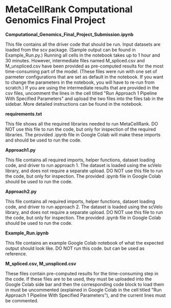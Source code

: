 # MetaCellRank Computational Genomics Final Project

**Computational_Genomics_Final_Project_Submission.ipynb**

This file contains all the driver code that should be run. Input datasets are loaded from the scv package. (Sample output can be found in Example_Run.py.) Running all cells in the notebook takes up to 1 hour and 30 minutes. However, intermediate files named M_spliced.csv and M_unspliced.csv have been provided as pre-computed results for the most time-consuming part of the model. (These files were run with one set of parmeter configurations that are set as default in the notebook. If you want to change the parameters in the notebook, you will have to re-run from scratch.) If you are using the intermediate results that are provided in the csv files, uncomment the lines in the cell titled "Run Approach 1 Pipeline With Specified Parameters" and upload the two files into the files tab in the sidebar. More detailed instructions can be found in the notebook.

**requirements.txt**

This file shows all the required libraries needed to run MetaCellRank. DO NOT use this file to run the code, but only for inspection of the required libraries. The provided .ipynb file in Google Colab will make these imports and should be used to run the code. 

**Approach1.py**

This file contains all required imports, helper functions, dataset loading code, and driver to run approach 1. The dataset is loaded using the scVelo library, and does not require a separate upload. DO NOT use this file to run the code, but only for inspection. The provided .ipynb file in Google Colab should be used to run the code.

**Approach2.py**

This file contains all required imports, helper functions, dataset loading code, and driver to run approach 2. The dataset is loaded using the scVelo library, and does not require a separate upload. DO NOT use this file to run the code, but only for inspection. The provided .ipynb file in Google Colab should be used to run the code.

**Example_Run.ipynb**

This file contains an example Google Colab notebook of what the expected output should look like. DO NOT run this code. but can be used as reference.

**M_spliced.csv, M_unspliced.csv**

These files contain pre-computed results for the time-consuming step in the code. If these files are to be used, they must be uploaded into the Google Colab side bar and then the corresponding code block to load them in must be uncommented (explained in Google Colab in the cell titled "Run Approach 1 Pipeline With Specified Parameters"), and the current lines must be commented. 
